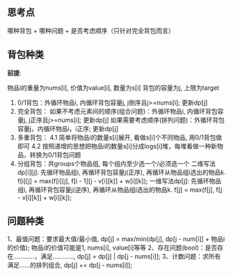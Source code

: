 ## 思考点

哪种背包 + 哪种问题 + 是否考虑顺序（只针对完全背包而言）

## 背包种类

**前提**:

物品i的重量为nums[i], 价值为value[i], 数量为s[i]
背包的容量为j, 上限为target

1. 0/1背包：外循环物品i, 内循环背包容量j, j倒序且j>=nums[i]; 更新dp[j]
2. 完全背包：
    如果不考虑元素间的顺序(组合问题)：外循环物品i, 内循环背包容量j, j正序且j>=nums[i]; 更新dp[j]
    如果需要考虑顺序(排列问题)：外循环背包容量j，内循环物品i，i正序; 更新dp[j]
3. 多重背包：
   4.1 简单将物品i的数量s[i]展开, 看做s[i]个不同物品, 用0/1背包做即可
   4.2 按照递增的思想把物品i的数量s[i]分成logs[i]堆，每堆看做一种新物品，转换为0/1背包问题
4. 分组背包：共groups个物品组, 每个组内至少选一个/必须选一个
   二维写法dp[i][j]: 先循环物品组i, 再循环背包容量j(正序), 再循环从物品组i选出的物品k. f[i][j] = max(f[i][j], f[i - 1][j - v[i][k]] + w[i][k]);
   一维写法dp[j]:    先循环物品组i, 再循环背包容量j(逆序), 再循环从物品组i选出的物品k. f[j] = max(f[j], f[j - v[i][k]] + w[i][k]);


## 问题种类

1、最值问题：要求最大值/最小值, dp[j] = max/min(dp[j], dp[j - num[i]] + 物品i的价值); 物品i的价值可能是1, nums[i], value[i]等等
2、存在问题(bool)：是否存在…………，满足…………, dp[j] = dp[j] | dp[j - nums[i]];
3、计数问题：求所有满足……的排列组合, dp[j] += dp[j - nums[i]];
